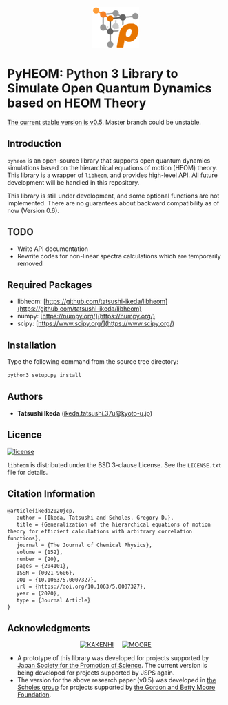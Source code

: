 <p align="center">
    <img src="https://raw.githubusercontent.com/tatsushi-ikeda/libheom/master/etc/libheom_logo_simple.svg" alt="LibHEOM" height=96>
</p>

# PyHEOM: Python 3 Library to Simulate Open Quantum Dynamics based on HEOM Theory

[The current stable version is v0.5](https://github.com/tatsushi-ikeda/pyheom/tree/v0.5).
Master branch could be unstable.

## Introduction

`pyheom` is an open-source library that supports open quantum dynamics simulations based on the hierarchical equations of motion (HEOM) theory.
This library is a wrapper of `libheom`, and provides high-level API.
All future development will be handled in this repository.

This library is still under development, and some optional functions are not implemented.
There are no guarantees about backward compatibility as of now (Version 0.6).

## TODO

-   Write API documentation
-   Rewrite codes for non-linear spectra calculations which are temporarily removed

## Required Packages

-   libheom:
    [https://github.com/tatsushi-ikeda/libheom](https://github.com/tatsushi-ikeda/libheom)
-   numpy:
    [https://numpy.org/](https://numpy.org/)
-   scipy:
    [https://www.scipy.org/](https://www.scipy.org/)

## Installation

Type the following command from the source tree directory:

```bash
python3 setup.py install
```

## Authors
* **Tatsushi Ikeda** (ikeda.tatsushi.37u@kyoto-u.jp)

## Licence
[![license](https://img.shields.io/badge/license-New%20BSD-blue.svg)](http://en.wikipedia.org/wiki/BSD_licenses#3-clause_license_.28.22Revised_BSD_License.22.2C_.22New_BSD_License.22.2C_or_.22Modified_BSD_License.22.29)

`libheom` is distributed under the BSD 3-clause License. See the `LICENSE.txt` file for details.

## Citation Information

```Plain Text
@article{ikeda2020jcp,
   author = {Ikeda, Tatsushi and Scholes, Gregory D.},
   title = {Generalization of the hierarchical equations of motion theory for efficient calculations with arbitrary correlation functions},
   journal = {The Journal of Chemical Physics},
   volume = {152},
   number = {20},
   pages = {204101},
   ISSN = {0021-9606},
   DOI = {10.1063/5.0007327},
   url = {https://doi.org/10.1063/5.0007327},
   year = {2020},
   type = {Journal Article}
}
```

## Acknowledgments

<p align="center">
    <a href="https://www.jsps.go.jp/"><img src="https://www.jsps.go.jp/j-grantsinaid/06_jsps_info/g_120612/data/whiteKAKENHIlogoM_jp.jpg" alt="KAKENHI" height=48 hspace=8></a>
    <a href="https://www.moore.org/"><img src="https://www.moore.org/docs/default-source/Grantee-Resources/foundation-logos/moore-logo-color.jpg?sfvrsn=2" alt="MOORE" height=48 hspace=8></a>
</p>

-   A prototype of this library was developed for projects supported by [Japan Society for the Promotion of Science](https://www.jsps.go.jp/). 
    The current version is being developed for projects supported by JSPS again.
-   The version for the above research paper (v0.5) was developed in [the Scholes group](http://chemlabs.princeton.edu/scholes/) for projects supported by [the Gordon and Betty Moore Foundation](https://www.moore.org/).
